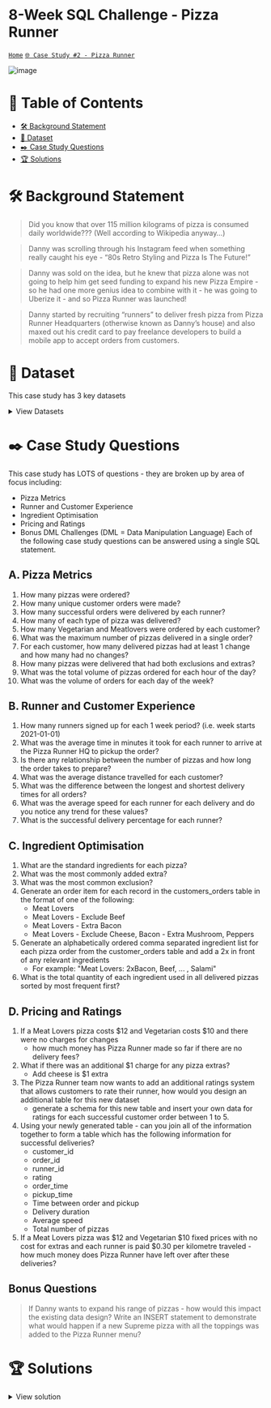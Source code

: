 # 8-Week SQL Challenge - Pizza Runner
[```Home```](https://github.com/adunoluwa1/SQL-8-Weeks-Challenge) [```🌐 Case Study #2 - Pizza Runner```](https://8weeksqlchallenge.com/case-study-2/)

![image](https://user-images.githubusercontent.com/99233674/199048938-2251fe07-09bb-4f61-a564-18b8a0b1f68f.png)

# 📕 Table of Contents
- [🛠️ Background Statement](https://github.com/adunoluwa1/SQL-8-Weeks-Challenge/tree/main/Week_2#%EF%B8%8F-background-statement)
- [📂 Dataset](https://github.com/adunoluwa1/SQL-8-Weeks-Challenge/tree/main/Week_2#-dataset)
- [✒️ Case Study Questions](https://github.com/adunoluwa1/SQL-8-Weeks-Challenge/tree/main/Week_2#%EF%B8%8F-case-study-questions) 
- [🏆 Solutions](https://github.com/adunoluwa1/SQL-8-Weeks-Challenge/tree/main/Week_2#-solutions)

# 🛠️ Background Statement
> Did you know that over 115 million kilograms of pizza is consumed daily worldwide??? (Well according to Wikipedia anyway…)

> Danny was scrolling through his Instagram feed when something really caught his eye - “80s Retro Styling and Pizza Is The Future!”

> Danny was sold on the idea, but he knew that pizza alone was not going to help him get seed funding to expand his new Pizza Empire - so he had one more genius idea to combine with it - he was going to Uberize it - and so Pizza Runner was launched!

> Danny started by recruiting “runners” to deliver fresh pizza from Pizza Runner Headquarters (otherwise known as Danny’s house) and also maxed out his credit card to pay freelance developers to build a mobile app to accept orders from customers.

# 📂 Dataset
This case study has 3 key datasets 
<details><summary>View Datasets</summary>
  <p>

- runners
  <details><summary>View table</summary>
    <p>
  
    |runner_id | registration_date  |
    |----------|--------------------|
    |      1   |    2021-01-01      |
    |      2   |    2021-01-03      |
    |      3   |    2021-01-08      |
    |      4   |    2021-01-15      |

    </p>
  </details>

- Customer Orders

  <details><summary>View table</summary>
    <p>
  

    | order_id  |  customer_id  |  pizza_id |exclusions |   extras  |   order_time          |
    |-----------|---------------|-----------|-----------|-----------|-----------------------|
    |   1       |   101         |   1       |           |           |   2021-01-01 18:05:02 |
    |   2       |   101         |   1       |           |           |   2021-01-01 19:00:52 |
    |   3       |   102         |   1       |           |           |   2021-01-02 23:51:23 |
    |   3       |   102         |   2       |           |   NaN     |   2021-01-02 23:51:23 |
    |   4       |   103         |   1       |   4       |           |   2021-01-04 13:23:46 |
    |   4       |   103         |   1       |   4       |           |   2021-01-04 13:23:46 |
    |   4       |   103         |   2       |   4       |           |   2021-01-04 13:23:46 |
    |   5       |   104         |   1       |   null    |   1       |   2021-01-08 21:00:29 |
    |   6       |   101         |   2       |   null    |   null    |   2021-01-08 21:03:13 |
    |   7       |   105         |   2       |   null    |   1       |   2021-01-08 21:20:29 |
    |   8       |   102         |   1       |   null    |   null    |   2021-01-09 23:54:33 |
    |   9       |   103         |   1       |   4       |   1, 5    |   2021-01-10 11:22:59 |
    |   10      |   104         |   1       |   null    |   null    |   2021-01-11 18:34:49 |
    |   10      |   104         |   1       |   2, 6    |   1, 4    |   2021-01-11 18:34:49 |

    </p>
  </details>

- Runner Orders

  <details><summary>View table</summary>
    <p>
    
    | order_id  | runner_id |   pickup_time             | distance  |  duration    |    cancellation                |
    |-----------|-----------|---------------------------|-----------|--------------|--------------------------------|
    |   1       |   1       |   2021-01-01 18:15:34     |   20km    |32 minutes    |                                |
    |   2       |   1       |   2021-01-01 19:10:54     |   20km    |27 minutes    |                                |
    |   3       |   1       |   2021-01-03 00:12:37     |   13.4km  |20 mins       |    NaN                         |
    |   4       |   2       |   2021-01-04 13:53:03     |   23.4    |40            |    NaN                         |
    |   5       |   3       |   2021-01-08 21:10:57     |   10      |15            |    NaN                         |
    |   6       |   3       |   null                    |   null    |null          |    Restaurant Cancellation     |
    |   7       |   2       |   2020-01-08 21:30:45     |   25km    |25mins        |    null                        |
    |   8       |   2       |   2020-01-10 00:15:02     |   23.4 km |15 minute     |    null                        |
    |   9       |   2       |   null                    |   null    |null          |    Customer Cancellation       |
    |   10      |   1       |   2020-01-11 18:50:20     |   10km    |10minutes     |    null                        |
    </p>
  </details>

- Pizza Names

  <details><summary>View table</summary>
    <p>
  
    | pizza_id  |   pizza_name  |
    |-----------|---------------|
    |   1       |   Meat Lovers |
    |   2       |   Vegetarian  |

    </p>
  </details>

- Pizza Recipes
  
  <details><summary>View table</summary>
    <p>
  
    |pizza_id|  toppings                |
    |--------|--------------------------|
    |1       |  1, 2, 3, 4, 5, 6, 8, 10 |
    |2       |  4, 6, 7, 9, 11, 12      |
  
    </p>
  </details>

- Pizza Toppings

  <details><summary>View table</summary>
    <p>
  
    |topping_id |   topping_name    |
    |-----------|-------------------|
    |1          |   Bacon           |
    |2          |   BBQ Sauce       |
    |3          |   Beef            |
    |4          |   Cheese          |
    |5          |   Chicken         |
    |6          |   Mushrooms       |
    |7          |   Onions          |
    |8          |   Pepperoni       |
    |9          |   Peppers         |
    |10         |   Salami          |
    |11         |   Tomatoes        |
    |12         |   Tomato Sauce    |
  
    </p>
  </details>
  
  </p>
</details>
  
  
# ✒️ Case Study Questions
This case study has LOTS of questions - they are broken up by area of focus including:
- Pizza Metrics
- Runner and Customer Experience
- Ingredient Optimisation
- Pricing and Ratings
- Bonus DML Challenges (DML = Data Manipulation Language)
Each of the following case study questions can be answered using a single SQL statement.

## A. Pizza Metrics
   1. How many pizzas were ordered?
   2. How many unique customer orders were made?
   3. How many successful orders were delivered by each runner?
   4. How many of each type of pizza was delivered?
   5. How many Vegetarian and Meatlovers were ordered by each customer?
   6. What was the maximum number of pizzas delivered in a single order?
   7. For each customer, how many delivered pizzas had at least 1 change and how many had no changes?
   8. How many pizzas were delivered that had both exclusions and extras?
   9. What was the total volume of pizzas ordered for each hour of the day?
   10. What was the volume of orders for each day of the week?

## B. Runner and Customer Experience
   1. How many runners signed up for each 1 week period? (i.e. week starts 2021-01-01)
   2. What was the average time in minutes it took for each runner to arrive at the Pizza Runner HQ to pickup the order?
   3. Is there any relationship between the number of pizzas and how long the order takes to prepare?
   4. What was the average distance travelled for each customer?
   5. What was the difference between the longest and shortest delivery times for all orders?
   6. What was the average speed for each runner for each delivery and do you notice any trend for these values?
   7. What is the successful delivery percentage for each runner?
   
## C. Ingredient Optimisation
   1. What are the standard ingredients for each pizza?
   2. What was the most commonly added extra?
   3. What was the most common exclusion?
   4. Generate an order item for each record in the customers_orders table in the format of one of the following:
      - Meat Lovers
      - Meat Lovers - Exclude Beef
      - Meat Lovers - Extra Bacon
      - Meat Lovers - Exclude Cheese, Bacon - Extra Mushroom, Peppers
   5. Generate an alphabetically ordered comma separated ingredient list for each pizza order from the customer_orders table and add a 2x in front of any relevant ingredients
      - For example: "Meat Lovers: 2xBacon, Beef, ... , Salami"
   6. What is the total quantity of each ingredient used in all delivered pizzas sorted by most frequent first?

## D. Pricing and Ratings
   1. If a Meat Lovers pizza costs $12 and Vegetarian costs $10 and there were no charges for changes 
      - how much money has Pizza Runner made so far if there are no delivery fees?
   2. What if there was an additional $1 charge for any pizza extras?
      - Add cheese is $1 extra
   3. The Pizza Runner team now wants to add an additional ratings system that allows customers to rate their runner, how would you design an additional table for this new dataset 
      - generate a schema for this new table and insert your own data for ratings for each successful customer order between 1 to 5.
   4. Using your newly generated table - can you join all of the information together to form a table which has the following information for successful deliveries?
      - customer_id
      - order_id
      - runner_id
      - rating
      - order_time
      - pickup_time
      - Time between order and pickup
      - Delivery duration
      - Average speed
      - Total number of pizzas
   5. If a Meat Lovers pizza was $12 and Vegetarian $10 fixed prices with no cost for extras and each runner is paid $0.30 per kilometre traveled - how much money does Pizza Runner have left over after these deliveries?
   
## Bonus Questions
> If Danny wants to expand his range of pizzas - how would this impact the existing data design? Write an INSERT statement to demonstrate what would happen if a new Supreme pizza with all the toppings was added to the Pizza Runner menu?


# 🏆 Solutions
  <details><summary>View solution</summary>
  <p>
  
   - Data Cleanup
   ```sql
-- NB: Never edit DB tables directly, rather make duplicates and perform data cleaning
    -- Customer Orders Table
        UPDATE customer_orders
        SET exclusions = NULL
        WHERE exclusions LIKE '%null%' OR exclusions = ''

        UPDATE customer_orders
        SET extras = NULL
        WHERE extras LIKE '%null%' OR extras = ''

    -- Runner Orders Table
        -- Set Null values
            UPDATE runner_orders
            SET pickup_time = NULL, distance = NULL, duration = NULL
            WHERE cancellation LIKE '%Cancellation%';


            UPDATE runner_orders
            SET cancellation = NULL
            WHERE cancellation NOT LIKE '%Cancellation%'
        -- Removed km and minute symbols
            UPDATE runner_orders
            SET distance = TRIM(SUBSTRING(distance,1,CHARINDEX('k',distance)-1))
            WHERE distance LIKE '%km%'

            UPDATE runner_orders
            SET duration = TRIM(SUBSTRING(duration,1,CHARINDEX('m',duration)-1))
            WHERE duration LIKE '%min%'
        -- Changed Data Type
            ALTER TABLE runner_orders
            ALTER COLUMN distance DEC(24,1)
            
            ALTER TABLE runner_orders
            ALTER COLUMN duration DEC(24,1)
    
    -- Pizza Name Table
        ALTER TABLE pizza_names
        ALTER COLUMN pizza_name VARCHAR(30)
    
    -- Pizza Recipes
        ALTER TABLE pizza_recipes
        ALTER COLUMN toppings VARCHAR(30)
    
    -- Pizza Toppings
        ALTER TABLE pizza_toppings
        ALTER COLUMN topping_name VARCHAR(30)
```

  - A. Pizza Metrics

```sql
    -- 1. How many pizzas were ordered?
        SELECT COUNT(*) AS [Number of Orders]
        FROM customer_orders

    -- 2. How many unique customer orders were made?
        SELECT COUNT(*) AS [Number of Distinct Orders]
        FROM (SELECT DISTINCT * 
              FROM customer_orders) AS sq
    -- 3. How many successful orders were delivered by each runner?
        -- Using Group By
            SELECT runner_id, COUNT (order_id) AS [Successful Orders]
            FROM runner_orders
            WHERE cancellation IS NULL
            GROUP BY runner_id

        -- Using window function
            SELECT DISTINCT runner_id, COUNT(order_id) OVER(PARTITION BY runner_id) AS [Successful Orders]
            FROM runner_orders
            WHERE cancellation IS NULL

        -- Using correlated subqueries
            SELECT DISTINCT r.runner_id, (SELECT COUNT(*)
                                        FROM runner_orders ro
                                        WHERE ro.runner_id = r.runner_id AND ro.cancellation IS NULL)  AS [Successful Orders]
            FROM runner_orders r
    
    -- 4. How many of each type of pizza was delivered?
        -- Using Group BY
            SELECT c.pizza_id, 
                   COUNT(c.order_id) AS [# of Pizza Delivered]
            FROM customer_orders c
            LEFT JOIN runner_orders r
            ON c.order_id = r.order_id
            WHERE cancellation IS NULL
            GROUP BY c.pizza_id

        -- Using window functions
            SELECT DISTINCT c.pizza_id,
                            COUNT(c.order_id) OVER(PARTITION BY c.pizza_id)  AS [# of Pizza Delivered]
            FROM customer_orders c
            LEFT JOIN runner_orders r
            ON c.order_id = r.order_id
            WHERE r.cancellation IS NULL

        -- Using correlated subqueries
            SELECT DISTINCT c.pizza_id, (SELECT COUNT(co.order_id)
                                         FROM customer_orders co
                                         LEFT JOIN runner_orders r
                                         ON co.order_id=r.order_id
                                         WHERE co.pizza_id = c.pizza_id
                                         AND r.cancellation IS NULL) AS [# of Pizza Delivered]
            FROM customer_orders c
    -- 5. How many Vegetarian and Meatlovers were ordered by each customer?
        -- Using Group By
            SELECT p.pizza_name, COUNT(c.order_id) AS [Number of Orders]
            FROM customer_orders c
            LEFT JOIN pizza_names p
            ON p.pizza_id = c.pizza_id
            GROUP BY p.pizza_name

        -- Using window functions
            SELECT DISTINCT p.pizza_name, COUNT(c.order_id) OVER(PARTITION BY p.pizza_name) AS [Number of Orders]
            FROM customer_orders c
            LEFT JOIN pizza_names p
            ON p.pizza_id = c.pizza_id

        -- Using correlated subqueries
            SELECT DISTINCT p.pizza_name, (SELECT COUNT(*)
                                           FROM customer_orders c
                                           LEFT JOIN pizza_names pn
                                           ON pn.pizza_id = c.pizza_id
                                           WHERE p.pizza_name = pn.pizza_name)
                                           AS [Number of Orders]
            FROM pizza_names p

    -- 6. What was the maximum number of pizzas delivered in a single order? VIEW CREATION
        -- Using Group By
            SELECT q.order_id, q.[Number of Pizzas]
            FROM
                (SELECT *, RANK() OVER(ORDER BY sq.[Number of Pizzas] DESC) AS Ranking
                FROM 
                    (SELECT c.order_id, COUNT(*) AS [Number of Pizzas]
                    FROM customer_orders c
                    LEFT JOIN runner_orders r
                    ON c.order_id = r.order_id
                    WHERE r.cancellation IS NULL
                    GROUP BY c.order_id) AS sq) AS q
            WHERE q.Ranking = 1
            
        -- Using Window Functions
            SELECT q.order_id, q.[Number of Pizzas]
            FROM
                (SELECT *, RANK() OVER(ORDER BY sq.[Number of Pizzas] DESC) AS Ranking
                FROM
                    (SELECT DISTINCT c.order_id, COUNT(*) OVER(PARTITION BY c.order_id) AS [Number of Pizzas]
                    FROM customer_orders c
                    LEFT JOIN runner_orders r
                    ON c.order_id = r.order_id
                    WHERE r.cancellation IS NULL) AS sq) AS q
            WHERE q.Ranking = 1

        -- Using Subqueries in WHERE clause & Order view

            -- CREATE OR ALTER VIEW Orders AS 
            --     SELECT c.order_id,
            --         c.customer_id,
            --         c.pizza_id,
            --         c.order_time,
            --         c.exclusions,
            --         c.extras,
            --         r.runner_id,
            --         r.pickup_time,
            --         r.distance,
            --         r.duration,
            --         r.cancellation
            --     FROM customer_orders c
            --     LEFT JOIN runner_orders r
            --     ON c.order_id = r.order_id
            
            --
            SELECT *
            FROM
                (SELECT order_id, COUNT(customer_id) AS [#]
                FROM Orders o
                WHERE cancellation IS NULL
                GROUP BY order_id) AS q
            WHERE q.# = (SELECT MAX(s.count) AS [Count]
                         FROM (SELECT o1.order_id, COUNT(o1.customer_id) AS [Count]
                               FROM Orders o1
                               GROUP BY o1.order_id) AS s)
            

    -- 7. For each customer, how many delivered pizzas had at least 1 change and how many had no changes?
        -- Using Group By
            SELECT DISTINCT c.customer_id, COUNT(*) AS [One Change] 
            FROM customer_orders c
            LEFT JOIN runner_orders r
            ON c.order_id = r.order_id
            WHERE (c.exclusions IS NULL OR c.extras IS NULL) 
            AND r.cancellation IS NULL
            GROUP BY c.customer_id

            SELECT DISTINCT c.customer_id, COUNT(*) AS [No Change]
            FROM customer_orders c
            LEFT JOIN runner_orders r
            ON c.order_id = r.order_id
            WHERE c.exclusions IS NULL AND c.extras IS NULL 
            AND r.cancellation IS NULL
            GROUP BY c.customer_id

        -- Using window functions
            SELECT DISTINCT c.customer_id, COUNT(*) OVER(PARTITION BY c.customer_id) AS [One Change]
            FROM customer_orders c
            LEFT JOIN runner_orders r
            ON c.order_id = r.order_id
            WHERE (c.exclusions IS NULL OR c.extras IS NULL)
            AND r.cancellation IS NULL

            SELECT DISTINCT c.customer_id, COUNT(*) OVER(PARTITION BY c.customer_id) AS [No Change]
            FROM customer_orders c
            LEFT JOIN runner_orders r
            ON c.order_id = r.order_id
            WHERE c.exclusions IS NULL AND c.extras IS NULL 
            AND r.cancellation IS NULL
        -- Using Correlated Subqueries
            SELECT DISTINCT co.customer_id, (SELECT COUNT(c1.order_id)
                                            FROM customer_orders c1 
                                            LEFT JOIN runner_orders r1
                                            ON c1.order_id = r1.order_id
                                            WHERE r1.cancellation IS NULL
                                            AND co.customer_id = c1.customer_id
                                            AND (c1.exclusions IS NULL OR c1.extras IS NULL)) AS [One Change],
                                            (SELECT COUNT(c2.order_id)
                                            FROM customer_orders c2 
                                            LEFT JOIN runner_orders r2
                                            ON c2.order_id = r2.order_id
                                            WHERE c2.exclusions IS NULL AND c2.extras IS NULL
                                            AND c2.customer_id = co.customer_id
                                            AND r2.cancellation IS NULL) AS [No Change]
            FROM customer_orders co
    

    -- 8. How many pizzas were delivered that had both exclusions and extras?
        -- Using Group By
            SELECT DISTINCT c.customer_id, COUNT(*) AS [No Change]
            FROM customer_orders c
            LEFT JOIN runner_orders r
            ON c.order_id = r.order_id
            WHERE c.exclusions IS NOT NULL AND c.extras IS NOT NULL 
            AND r.cancellation IS NULL
            GROUP BY c.customer_id

        -- Using window functions
            SELECT DISTINCT c.customer_id, COUNT(*) OVER(PARTITION BY c.customer_id) AS [No Change]
            FROM customer_orders c
            LEFT JOIN runner_orders r
            ON c.order_id = r.order_id
            WHERE c.exclusions IS NOT NULL AND c.extras IS NOT NULL 
            AND r.cancellation IS NULL

        --using correlated subqueries
            SELECT DISTINCT co.customer_id, (SELECT COUNT(c2.order_id)
                                            FROM customer_orders c2 
                                            LEFT JOIN runner_orders r2
                                            ON c2.order_id = r2.order_id
                                            WHERE c2.exclusions IS NOT NULL AND c2.extras IS NOT NULL
                                            AND c2.customer_id = co.customer_id
                                            AND r2.cancellation IS NULL) AS [No Change]
            FROM customer_orders co
    
    -- 9. What was the total volume of pizzas ordered for each hour of the day?
            -- For future reference https://www.w3schools.com/sql/func_sqlserver_datepart.asp
            -- DATEPART returns int
        -- Using group By
            SELECT DATEPART(hh, c.order_time) AS [Time], COUNT(*) AS [Volume Ordered]
            FROM customer_orders c
            GROUP BY DATEPART(hh, c.order_time)

        -- Using window functions
            SELECT DISTINCT DATEPART(hh, c.order_time) AS [Time],
                            COUNT(*) OVER(PARTITION BY DATEPART(hh, c.order_time)) AS [Volume Ordered]
            FROM customer_orders c

        -- Using correlated subqueries in SELECT statement
            SELECT DISTINCT DATEPART(hh, c.order_time) AS [Time], 
                   (SELECT COUNT(*)
                   FROM customer_orders co
                   WHERE DATEPART(hh, c.order_time) = DATEPART(hh, co.order_time)) AS [Volume Ordered]
            FROM customer_orders c


    -- 10.What was the volume of orders for each day of the week?
            -- For future reference https://www.w3schools.com/sql/func_sqlserver_datename.asp
            -- DATENAME return str
            -- w = wd = WEEKDAY
        -- Using group By 
            SELECT DATENAME(w, c.order_time) AS [Day], COUNT(*) AS [Volume Ordered]
            FROM customer_orders c
            GROUP BY DATENAME(w, c.order_time)

        -- Using window functions
            SELECT DISTINCT DATENAME(dw, c.order_time) AS [Day],
                            COUNT(*) OVER(PARTITION BY DATENAME(dw, c.order_time)) AS [Volume Ordered]
            FROM customer_orders c

        -- Using correlated subqueries in SELECT statement and WEEKDAY interval 
            SELECT DISTINCT DATENAME(WEEKDAY, c.order_time) AS [Day], 
                   (SELECT COUNT(*)
                   FROM customer_orders co
                   WHERE DATENAME(WEEKDAY, c.order_time) = DATENAME(WEEKDAY, co.order_time)) AS [Volume Ordered]
            FROM customer_orders c
```

- B. Runner and Customer Experience

```sql
    -- 1. How many runners signed up for each 1 week period? (i.e. week starts 2021-01-01)
        -- Using Group BY 
            --DATEPART & DATENAME both apply
            SELECT DATEPART(ww,registration_date) AS [Week], COUNT(*) AS [# of Registrants]
            FROM runners
            GROUP BY DATEPART(ww,registration_date)

        -- Using Window functions
            SELECT DISTINCT DATEPART(ww,registration_date) AS [Week],
                            COUNT(*) OVER(PARTITION BY DATEPART(ww,registration_date)) AS [# of Registrants]
            FROM runners

        -- Using correlated subqueries
            SELECT DISTINCT DATEPART(ww, rn.registration_date) AS [Week], 
            (SELECT COUNT(*) FROM runners r
             WHERE DATEPART(ww, rn.registration_date) = DATEPART(ww, r.registration_date)) AS [# of Registrants]
            FROM runners rn
            WHERE rn.registration_date = registration_date


    -- 2. What was the average time in minutes it took for each runner to arrive at the Pizza Runner HQ to pickup the order?
        -- Using Group By
            SELECT runner_id, ROUND(AVG(DATEDIFF(s,order_time,pickup_time)/60.0),2) AS [Avg Arrival Time]
            FROM Orders
            GROUP BY runner_id

        -- Using window functions without rounding
            SELECT DISTINCT runner_id, AVG(DATEDIFF(n,order_time,pickup_time)) OVER(PARTITION BY runner_id) AS [Avg Arrival Time]
            FROM Orders
        -- Using corrlated sub queries
            SELECT DISTINCT o.runner_id, (SELECT ROUND(AVG(DATEDIFF(s,s.order_time,s.pickup_time)/60.0),2)
                                          FROM Orders s
                                          WHERE s.runner_id = o.runner_id) AS [Avg Arrival Time]
            FROM Orders o
    -- 3. Is there any relationship between the number of pizzas and how long the order takes to prepare?
        -- Test method
            SELECT order_id, COUNT(*) AS [# of Orders], AVG(DATEDIFF(n,order_time, pickup_time)) AS [Preparation Time]
            FROM Orders
            WHERE cancellation IS NULL
            GROUP BY order_id

        -- Using correlated sub queries
            SELECT DISTINCT o.order_id, 
                   (SELECT COUNT(*)
                   FROM Orders s
                   WHERE o.order_id = s.order_id) AS [# of Pizzas],
                   (SELECT AVG(DATEDIFF(n,r.order_time,r.pickup_time))
                   FROM Orders r
                   WHERE o.order_id = r.order_id) AS [Preparation Time]
            FROM Orders o
            WHERE o.cancellation IS NULL

    -- 4. What was the average distance travelled for each customer?
        -- Using Group By
            SELECT customer_id, AVG(distance) AS [Avg Distance]
            FROM Orders
            WHERE cancellation IS NULL
            GROUP BY customer_id
            -- SELECT * FROM Orders
        -- Using Window Functions
            SELECT DISTINCT customer_id, AVG(distance) OVER(PARTITION BY customer_id) AS [Avg Distance]
            FROM Orders
            WHERE cancellation IS NULL
            
        -- Using Correlated Sub queries
            SELECT DISTINCT o.customer_id, 
            (SELECT AVG(Distance)
             FROM Orders s
             WHERE o.customer_id = s.customer_id
             AND s.cancellation IS NULL ) AS [Avg Distance]
            FROM Orders o
            

    -- 5. What was the difference between the longest and shortest delivery times for all orders?
            -- Using Normal
            SELECT  MAX(duration) - MIN(duration) AS [Delivery Range]
            FROM Orders
            -- SELECT * FROM Orders
    -- 6. What was the average speed for each runner for each delivery and do you notice any trend for these values?
        -- Using all methods - no trends found
            SELECT runner_id, order_id, customer_id, CONVERT(DEC(10,2),AVG(distance/(duration/60))) AS [Speed (Km/hr)], AVG(distance) AS [Avg Distance],
            (SELECT COUNT(*)
             FROM Orders s
             WHERE o.order_id = s.order_id
             AND o.runner_id = s.runner_id
             AND s.cancellation IS NULL ) AS [#]
            FROM Orders o
            WHERE cancellation IS NULL
            GROUP BY runner_id, order_id, customer_id
            ORDER BY runner_id
    -- 7. What is the successful delivery percentage for each runner?
        -- Using Joins & Group By
            SELECT sq1.runner_id,
                   ((sq1.#Successful * 100)/(sq1.#Successful + ISNULL(sq2.#Cancelled,0))) AS[% Successful Delivery]
            FROM
                (SELECT o.runner_id, COUNT(DISTINCT o.order_id) AS [#Successful]
                FROM Orders o
                WHERE o.cancellation IS NULL
                GROUP BY o.runner_id) AS sq1
            LEFT JOIN
                (SELECT r.runner_id, COUNT(DISTINCT r.order_id) AS [#Cancelled]
                FROM Orders r
                WHERE r.cancellation IS NOT NULL
                GROUP BY r.runner_id) AS sq2
            ON sq1.runner_id = sq2.runner_id

        -- Using correlated sub queries
            SELECT sq.runner_id, ((#Success * 100)/(#Success + #Cancelled)) AS [% Successful Delivery]
            FROM
                (SELECT DISTINCT o.runner_id, 
                    (SELECT COUNT(DISTINCT s.order_id)
                        FROM Orders s
                        WHERE s.cancellation IS NULL
                        AND s.runner_id = o.runner_id) AS [#Success],
                    (SELECT COUNT(DISTINCT r.order_id)
                        FROM Orders r
                        WHERE r.cancellation IS NOT NULL
                        AND r.runner_id = o.runner_id) AS [#Cancelled]
                FROM Orders o) AS sq
```

  - C. Ingredient Optimisation
  
```sql
  -- 0. Creating view for toppings id 
        -- https://learnsql.com/cookbook/how-to-split-a-string-in-sql-server/
        -- DROP VIEW pizza_toppings_pivoted 

         CREATE OR ALTER VIEW pizza_toppings_pivoted AS
             SELECT pizza_id,TRIM([value]) AS topping_id
             FROM pizza_recipes
             CROSS APPLY STRING_SPLIT(toppings,',')

         CREATE VIEW pizza AS
             SELECT n.pizza_id, n.pizza_name, pt.topping_id, pt.topping_name 
             FROM pizza_names n
             LEFT JOIN pizza_recipes r
             ON r.pizza_id = n.pizza_id
             LEFT JOIN pizza_toppings_pivoted pp
             ON pp.pizza_id = n.pizza_id
             LEFT JOIN pizza_toppings pt
             ON pt.topping_id = pp.topping_id

        -- SELECT * FROM Orders

    
    -- 1. What are the standard ingredients for each pizza?
            SELECT DISTINCT pizza_name, STRING_AGG(topping_name,',') AS [Standard Ingredients]
            FROM pizza
            GROUP BY pizza_name;

    -- 2. What was the most commonly added extra?
        -- Using CTE
            WITH extras_cte AS
                (SELECT order_id, TRIM([value]) AS extras_id, extras
                FROM customer_orders
                CROSS APPLY string_split(extras,',')
                WHERE extras IS NOT NULL)

            SELECT sq.Extras, sq.[Times Ordered]
            FROM    
                (SELECT topping_name AS Extras, COUNT(order_id) AS [Times Ordered],
                ROW_NUMBER() OVER(ORDER BY COUNT(order_id) DESC) AS Rank
                FROM extras_cte s
                LEFT JOIN pizza_toppings t
                ON t.topping_id = s.extras_id
                GROUP BY topping_name) sq
            WHERE sq.Rank = 1;

        -- Using subquery
            SELECT sq.Extras, sq.[Times Ordered]    
            FROM    
                (SELECT topping_name AS Extras, COUNT(order_id) AS [Times Ordered],
                ROW_NUMBER() OVER(ORDER BY COUNT(order_id) DESC) AS Rank
                FROM (SELECT order_id, TRIM([value]) AS extras 
                     FROM customer_orders
                     CROSS APPLY string_split(extras,',')
                     WHERE extras IS NOT NULL) s
                LEFT JOIN pizza_toppings t
                ON t.topping_id = s.extras
                GROUP BY topping_name) sq
            WHERE sq.Rank = 1;

        -- Alternatively - difficult to read
            SELECT sq.topping_name, sq.[Times Ordered]
            FROM
                (SELECT topping_name, COUNT(order_id) AS [Times Ordered],
                ROW_NUMBER() OVER(ORDER BY COUNT(order_id) DESC) AS Rank
                FROM customer_orders
                CROSS APPLY string_split(extras,',')
                LEFT JOIN pizza_toppings t
                ON t.topping_id = TRIM([value])
                WHERE extras IS NOT NULL
                GROUP BY topping_name) sq
            WHERE sq.Rank = 1;     
                 

    -- 3. What was the most common exclusion? 
        -- Using CTE
            WITH exclusions_cte AS (
                SELECT order_id, TRIM([value]) AS exclusion
                FROM customer_orders
                CROSS APPLY string_split(exclusions,',')
                WHERE exclusions IS NOT NULL)
                
            SELECT sq.exclusion, sq.[Times Ordered]
            FROM 
                (SELECT t.topping_name AS exclusion, COUNT(*) AS [Times Ordered],
                ROW_NUMBER() OVER(ORDER BY COUNT(*) DESC) AS Rank
                FROM exclusions_cte e
                LEFT JOIN pizza_toppings t
                ON e.exclusion = t.topping_id
                GROUP BY topping_name) sq
            WHERE sq.Rank = 1;
            
        -- Using subqueries
            SELECT sq.exclusion, sq.[Times Ordered]
            FROM 
                (SELECT t.topping_name AS exclusion, COUNT(*) AS [Times Ordered],
                        ROW_NUMBER() OVER(ORDER BY COUNT(*) DESC) AS Rank
                FROM (SELECT order_id, TRIM([value]) AS exclusion
                     FROM customer_orders
                     CROSS APPLY string_split(exclusions,',')
                     WHERE exclusions IS NOT NULL) e
                LEFT JOIN pizza_toppings t
                ON e.exclusion = t.topping_id
                GROUP BY topping_name) AS sq
            WHERE sq.Rank = 1
        

    -- 4. Generate an order item for each record in the customers_orders table in the format of one of the following:
        -- Meat Lovers
        -- Meat Lovers - Exclude Beef
        -- Meat Lovers - Extra Bacon
        -- Meat Lovers - Exclude Cheese, Bacon - Extra Mushroom, Peppers

        -- Creating extras and exclusions
                 CREATE OR ALTER VIEW extras_view AS
                      SELECT order_id, TRIM([value]) AS extras_id
                      FROM customer_orders
                      CROSS APPLY string_split(extras,',')
                      WHERE extras IS NOT NULL

                 CREATE OR ALTER VIEW exclusions_view AS 
                      SELECT DISTINCT order_id, TRIM([value]) AS exclusions_id
                      FROM customer_orders
                      CROSS APPLY string_split(exclusions,',')
                      WHERE exclusions IS NOT NULL

                -- DROP VIEW exclusions_view
                -- SELECT * FROM exclusions_view
                -- SELECT * FROM extras_view
                -- SELECT * FROM Orders
                -- SELECT * FROM customer_orders
        
        -- Building the query using correlated subqueries, nested subqueries and string functions
                SELECT CONCAT(pizza_name, IIF(exclusions IS NOT NULL,' - Exclude ','' ), ISNULL(exclusions,''),
                 IIF(extras IS NOT NULL,' - Extra ','' ), ISNULL(extras,'')) AS [Order item]
                FROM (SELECT  order_id, pizza_name, 
                         (SELECT STRING_AGG(t.topping_name, ',')
                                 FROM exclusions_view e
                                 LEFT JOIN pizza_toppings t
                                 ON t.topping_id = e.exclusions_id
                                 WHERE e.order_id = o.order_id
                                 AND o.exclusions IS NOT NULL) AS exclusions,
                         (SELECT STRING_AGG(t.topping_name, ',')
                                 FROM extras_view x
                                 LEFT JOIN pizza_toppings t
                                 ON t.topping_id = x.extras_id
                                 WHERE x.order_id = o.order_id
                                 AND o.extras IS NOT NULL) AS extras
                     FROM customer_orders o
                     LEFT JOIN pizza_names n
                     ON n.pizza_id = o.pizza_id) subquery

        
    -- 5. ***Generate an alphabetically ordered comma separated ingredient list for each pizza order from the customer_orders table and add a 2x in front of any relevant ingredients
        -- For example: "Meat Lovers: 2xBacon, Beef, ... , Salami"
            SELECT o.order_id, n.pizza_name, 
            (SELECT STRING_AGG(t.topping_name,', ')
                FROM exclusions_view e
                LEFT JOIN pizza_toppings t
                ON e.exclusions_id = t.topping_id
                WHERE e.order_id = o.order_id
                AND o.exclusions IS NOT NULL) AS Exclusions,
            (SELECT STRING_AGG(t.topping_name,', ')
                FROM extras_view x
                LEFT JOIN pizza_toppings t
                ON x.extras_id = t.topping_id
                WHERE x.order_id = o.order_id
                AND o.extras IS NOT NULL) AS Extras,
            (SELECT STRING_AGG(p.topping_name,', ')
                FROM pizza p
                WHERE p.pizza_id = o.pizza_id) AS recipe 
            FROM Orders o
            LEFT JOIN pizza_names n
            ON n.pizza_id = o.pizza_id
            WHERE cancellation IS NULL


    -- 6. What is the total quantity of each ingredient used in all delivered pizzas sorted by most frequent first?
        -- Using all methods
           
            SELECT sq.topping_name Topping, sq.Quantity + sq.Extras - sq.Exclusions AS [Total Quantity]
            FROM
                (SELECT DISTINCT t.topping_name, count(*) OVER(PARTITION BY t.topping_name) AS [Quantity], 
                    (SELECT COUNT(*)
                        FROM extras_view x
                        LEFT JOIN pizza_toppings t1
                        ON x.extras_id = t1.topping_id
                        WHERE t.topping_name = t1.topping_name) AS [Extras],
                    (SELECT COUNT(*)
                        FROM exclusions_view e
                        LEFT JOIN pizza_toppings t2
                        ON e.exclusions_id = t2.topping_id
                        WHERE t.topping_name = t2.topping_name) AS [Exclusions]
                FROM Orders o
                LEFT JOIN pizza_toppings_pivoted pp
                ON pp.pizza_id = o.pizza_id
                LEFT JOIN pizza_toppings t
                ON t.topping_id = PP.topping_id
                WHERE cancellation IS NULL) sq
            ORDER BY [Total Quantity] DESC
```

  - D. Pricing and Ratings
  
```sql
    -- 1. If a Meat Lovers pizza costs $12 and Vegetarian costs $10 and there were no charges for changes - how much money has Pizza Runner made so far if there are no delivery fees?
        -- Total without grouping by pizza type 
            SELECT SUM(s.Revenue)
            FROM   
                (SELECT CASE WHEN pizza_id = 1 THEN 12
                            ELSE 10
                       END AS Revenue
                FROM Orders
                WHERE cancellation IS NULL) s
        -- Window functions and subqueries
            SELECT DISTINCT s.pizza_name Pizza, SUM(s.Price) OVER(PARTITION BY s.pizza_name) AS Revenue
            FROM
                (SELECT p.pizza_name, 
                       CASE WHEN o.pizza_id = 1 THEN 12 
                            ELSE 10
                        END AS Price
                FROM Orders o
                LEFT JOIN pizza_names p
                ON p.pizza_id = o.pizza_id
                WHERE cancellation IS NULL) s
            ORDER BY Revenue DESC
        
        -- Correlated subqueries with Case stements
            SELECT DISTINCT pizza_name, 
                   CASE WHEN p.pizza_id = 1 THEN (SELECT COUNT(*) FROM Orders o2 
                                                  WHERE o.pizza_id = o2.pizza_id AND o2.cancellation IS NULL) * 12
                                            ELSE (SELECT COUNT(*) FROM Orders o2 
                                                  WHERE o.pizza_id = o2.pizza_id AND o2.cancellation IS NULL) * 10
                   END AS Revenue
            FROM Orders o
            LEFT JOIN pizza_names p
            ON p.pizza_id = o.pizza_id
            ORDER BY Revenue DESC
            

    -- 2. What if there was an additional $1 charge for any pizza extras?
        -- Add cheese is $1 extra
        -- Using window functions and subqueries            
            SELECT SUM(s.Price + s.Extra) AS [Revenue with extra charges]
            FROM    
                (SELECT o.order_id,
                       CASE WHEN o.pizza_id = 1 THEN 12 
                            ELSE 10
                       END AS Price,
                       (SELECT COUNT(*)
                       FROM extras_view x
                       WHERE o.order_id = x.order_id
                       AND o.extras IS NOT NULL) AS Extra
                FROM Orders o
                WHERE cancellation IS NULL) s

    -- 3. The Pizza Runner team now wants to add an additional ratings system that allows customers to rate their runner, how would you design an additional table for this new dataset - generate a schema for this new table and insert your own data for ratings for each successful customer order between 1 to 5.
        -- Create Table
            -- CREATE TABLE Runner_Ratings (
            --     Order_id INTEGER,
            --     Rating INTEGER)
            
        -- Insert Values
            -- INSERT INTO Runner_Ratings ("Order_id", "Rating")
            -- VALUES 
            --     (1,2),
            --     (2,4),
            --     (3,3),
            --     (4,2),
            --     (5,4),
            --     (7,5),
            --     (8,5),
            --     (10,5)


    -- 4. Using your newly generated table - can you join all of the information together to form a table which has the following information for successful deliveries?
        SELECT DISTINCT o.customer_id,
               o.order_id,
               o.runner_id,
               r.rating,
               o.order_time,
               o.pickup_time,
               DATEDIFF(s, o.order_time, o.pickup_time)/60.0 AS [Time between order and pickup],
               o.duration,
               AVG(o.distance/(o.duration/60)) OVER(PARTITION BY o.order_id) AS [Average speed],
               COUNT(*) OVER(PARTITION BY o.order_id) AS [Total number of pizzas]
        -- INTO [Full Table]
        FROM Orders o
        LEFT JOIN Runner_Ratings r
        ON r.Order_id = o.Order_id
        WHERE cancellation IS NULL
        

    -- 5. If a Meat Lovers pizza was $12 and Vegetarian $10 fixed prices with no cost for extras and each runner is paid $0.30 per kilometre traveled - how much money does Pizza Runner have left over after these deliveries?
            SELECT SUM(s.Revenue + s.[Delivery Charge]) AS [Total Revenue]
            FROM     
                (SELECT *, 
                        CASE WHEN pizza_id = 1 THEN 12
                            ELSE 10
                        END AS Revenue,
                        0.3 * distance AS [Delivery Charge]
                FROM Orders
                WHERE cancellation IS NULL) s
```
  
  </p>
  </details>

